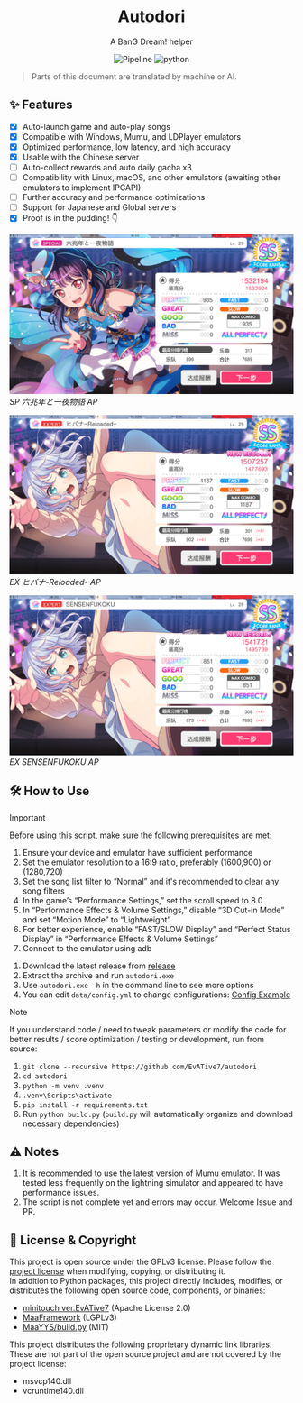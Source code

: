 <div align="center">

# Autodori  

A BanG Dream! helper

![Pipeline](https://img.shields.io/badge/Pipeline-%23454545?logo=paddypower&logoColor=%23FFFFFF)  ![python](https://img.shields.io/badge/Python-3776AB?logo=python&logoColor=white)  
</div>

> Parts of this document are translated by machine or AI.

## ✨ Features

- [x] Auto-launch game and auto-play songs
- [x] Compatible with Windows, Mumu, and LDPlayer emulators
- [x] Optimized performance, low latency, and high accuracy
- [x] Usable with the Chinese server
- [ ] Auto-collect rewards and auto daily gacha x3
- [ ] Compatibility with Linux, macOS, and other emulators (awaiting other emulators to implement IPCAPI)
- [ ] Further accuracy and performance optimizations
- [ ] Support for Japanese and Global servers
- [x] Proof is in the pudding! 👇

![ ](./docs/achievements/六兆年.png)  
*SP 六兆年と一夜物語 AP*

![ ](./docs/achievements/火花.png)  
*EX ヒバナ-Reloaded- AP*

![ ](./docs/achievements/SENSENFUKOKU.png)  
*EX SENSENFUKOKU AP*

## 🛠 How to Use

> [!IMPORTANT]  
> Before using this script, make sure the following prerequisites are met:
>
> 1. Ensure your device and emulator have sufficient performance
> 1. Set the emulator resolution to a 16:9 ratio, preferably (1600,900) or (1280,720)
> 1. Set the song list filter to “Normal” and it's recommended to clear any song filters
> 1. In the game’s “Performance Settings,” set the scroll speed to 8.0
> 1. In “Performance Effects & Volume Settings,” disable “3D Cut-in Mode” and set “Motion Mode” to “Lightweight”
> 1. For better experience, enable “FAST/SLOW Display” and “Perfect Status Display” in “Performance Effects & Volume Settings”
> 1. Connect to the emulator using adb

1. Download the latest release from [release](https://github.com/EvATive7/autodori/releases)  
2. Extract the archive and run `autodori.exe`
3. Use `autodori.exe -h` in the command line to see more options
4. You can edit `data/config.yml` to change configurations: [Config Example](./docs/config_eg/config.yml)

> [!NOTE]  
> If you understand code / need to tweak parameters or modify the code for better results / score optimization / testing or development, run from source:
>
> 1. `git clone --recursive https://github.com/EvATive7/autodori`  
> 2. `cd autodori`  
> 3. `python -m venv .venv`  
> 4. `.venv\Scripts\activate`  
> 5. `pip install -r requirements.txt`
> 6. Run `python build.py` (`build.py` will automatically organize and download necessary dependencies)

## ⚠️ Notes

1. It is recommended to use the latest version of Mumu emulator. It was tested less frequently on the lightning simulator and appeared to have performance issues.
1. The script is not complete yet and errors may occur. Welcome Issue and PR.

## 📝 License & Copyright

This project is open source under the GPLv3 license. Please follow the [project license](LICENSE) when modifying, copying, or distributing it.  
In addition to Python packages, this project directly includes, modifies, or distributes the following open source code, components, or binaries:

- [minitouch ver.EvATive7](https://github.com/EvATive7/minitouch) (Apache License 2.0)
- [MaaFramework](https://github.com/MaaXYZ/MaaFramework) (LGPLv3)
- [MaaYYS/build.py](https://github.com/TanyaShue/MaaYYs) (MIT)

This project distributes the following proprietary dynamic link libraries. These are not part of the open source project and are not covered by the project license:

- msvcp140.dll  
- vcruntime140.dll  
